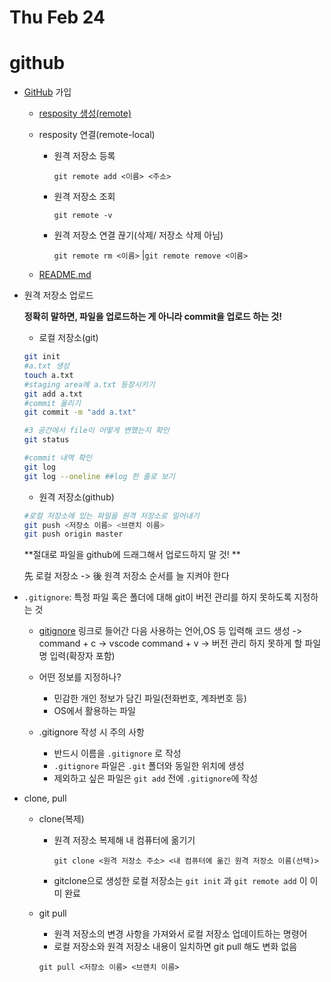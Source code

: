 # Thu Feb 24

# github

- [GitHub](https://github.com) 가입

  - [resposity 생성(remote)](https://github.com/new)

  - resposity 연결(remote-local)

    - 원격 저장소 등록

      `git remote add <이름> <주소>`

    - 원격 저장소 조회

      `git remote -v`

    - 원격 저장소 연결 끊기(삭제/ 저장소 삭제 아님)

      `git remote rm <이름>` |`git remote remove <이름>`

  - [README.md](/Users/yebin/Desktop/TIL)

- 원격 저장소 업로드

  **정확히 말하면, 파일을 업로드하는 게 아니라 commit을 업로드 하는 것!**

  - 로컬 저장소(git)

  ```bash
  git init
  #a.txt 생성
  touch a.txt
  #staging area에 a.txt 등장시키기
  git add a.txt
  #commit 올리기
  git commit -m "add a.txt"
  
  #3 공간에서 file이 어떻게 변했는지 확인
  git status
  
  #commit 내역 확인
  git log
  git log --oneline ##log 한 줄로 보기
  ```

  - 원격 저장소(github)

  ```bash
  #로컬 저장소에 있는 파일을 원격 저장소로 밀어내기
  git push <저장소 이름> <브랜치 이름>
  git push origin master
  ```

  **절대로 파일을 github에 드래그해서 업로드하지 말 것! **

  先 로컬 저장소 -> 後 원격 저장소 순서를 늘 지켜야 한다 

- `.gitignore`: 특정 파일 혹은 폴더에 대해 git이 버전 관리를 하지 못하도록 지정하는 것

  - [gitignore](https://www.toptal.com/developers/gitignore) 링크로 들어간 다음 사용하는 언어,OS 등  입력해 코드 생성 -> command + c -> vscode command + v -> 버전 관리 하지 못하게 할 파일명 입력(확장자 포함)

  - 어떤 정보를 지정하나?
    - 민감한 개인 정보가 담긴 파일(전화번호, 계좌번호 등)
    - OS에서 활용하는 파일
  - .gitignore 작성 시 주의 사항
    - 반드시 이름을 `.gitignore` 로 작성
    - `.gitignore` 파일은 `.git` 폴더와 동일한 위치에 생성
    - 제외하고 싶은 파일은 `git add` 전에 `.gitignore`에 작성

- clone, pull

  - clone(복제)

    - 원격 저장소 복제해 내 컴퓨터에 옮기기

      `git clone <원격 저장소 주소> <내 컴퓨터에 옮긴 원격 저장소 이름(선택)>`

    - gitclone으로 생성한 로컬 저장소는 `git init` 과 `git remote add` 이 이미 완료

  - git pull

    - 원격 저장소의 변경 사항을 가져와서 로컬 저장소 업데이트하는 명령어
    - 로컬 저장소와 원격 저장소 내용이 일치하면 git pull 해도 변화 없음

    `git pull <저장소 이름> <브랜치 이름>`